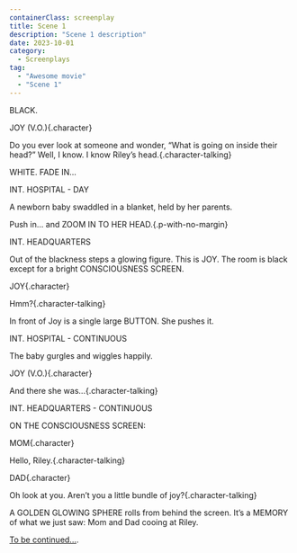 ```yaml
---
containerClass: screenplay
title: Scene 1
description: "Scene 1 description"
date: 2023-10-01
category:
  - Screenplays
tag:
  - "Awesome movie"
  - "Scene 1"
---
```


BLACK.

JOY (V.O.){.character}

Do you ever look at someone and wonder, “What is going on inside their head?” Well, I know. I know Riley’s head.{.character-talking}

WHITE. FADE IN...

INT. HOSPITAL - DAY

A newborn baby swaddled in a blanket, held by her parents.

Push in... and ZOOM IN TO HER HEAD.{.p-with-no-margin}

INT. HEADQUARTERS

Out of the blackness steps a glowing figure. This is JOY. The
room is black except for a bright CONSCIOUSNESS SCREEN.

JOY{.character}

Hmm?{.character-talking}

In front of Joy is a single large BUTTON. She pushes it.

INT. HOSPITAL - CONTINUOUS

The baby gurgles and wiggles happily.

JOY (V.O.){.character}

And there she was...{.character-talking}

INT. HEADQUARTERS - CONTINUOUS

ON THE CONSCIOUSNESS SCREEN:

MOM{.character}

Hello, Riley.{.character-talking}

DAD{.character}

Oh look at you. Aren’t you a little bundle of joy?{.character-talking}

A GOLDEN GLOWING SPHERE rolls from behind the screen. It’s a MEMORY of what we just saw: Mom and Dad cooing at Riley.

[To be continued...](https://www.dailyscript.com/scripts/inside-out-screenplay.pdf).
